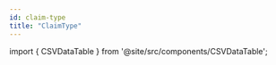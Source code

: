 ```yaml
---
id: claim-type
title: "ClaimType"
---
```


import { CSVDataTable } from '@site/src/components/CSVDataTable';

